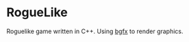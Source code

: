 # RogueLike

Roguelike game written in C++.  Using [bgfx](https://github.com/bkaradzic/bgfx) to render graphics.
